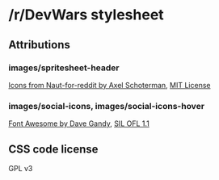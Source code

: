 # /r/DevWars stylesheet

## Attributions

### images/spritesheet-header

[Icons from Naut-for-reddit by Axel Schoterman](https://github.com/Axel--/Naut-for-reddit), [MIT License](http://opensource.org/licenses/mit-license.html)

### images/social-icons, images/social-icons-hover

[Font Awesome by Dave Gandy](http://fontawesome.io), [SIL OFL 1.1](http://scripts.sil.org/OFL)

## CSS code license
GPL v3
